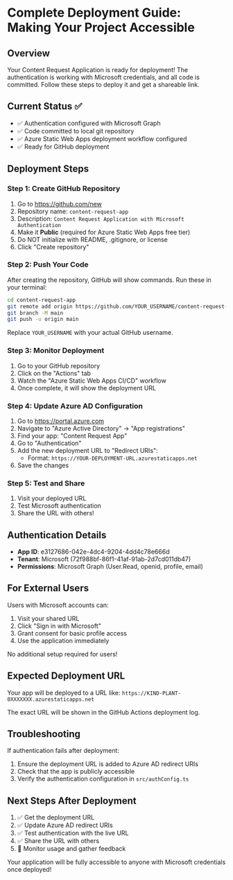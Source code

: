 # Complete Deployment Guide: Making Your Project Accessible

## Overview
Your Content Request Application is ready for deployment! The authentication is working with Microsoft credentials, and all code is committed. Follow these steps to deploy it and get a shareable link.

## Current Status ✅
- ✅ Authentication configured with Microsoft Graph
- ✅ Code committed to local git repository
- ✅ Azure Static Web Apps deployment workflow configured
- ✅ Ready for GitHub deployment

## Deployment Steps

### Step 1: Create GitHub Repository
1. Go to https://github.com/new
2. Repository name: `content-request-app`
3. Description: `Content Request Application with Microsoft Authentication`
4. Make it **Public** (required for Azure Static Web Apps free tier)
5. Do NOT initialize with README, .gitignore, or license
6. Click "Create repository"

### Step 2: Push Your Code
After creating the repository, GitHub will show commands. Run these in your terminal:

```bash
cd content-request-app
git remote add origin https://github.com/YOUR_USERNAME/content-request-app.git
git branch -M main
git push -u origin main
```

Replace `YOUR_USERNAME` with your actual GitHub username.

### Step 3: Monitor Deployment
1. Go to your GitHub repository
2. Click on the "Actions" tab
3. Watch the "Azure Static Web Apps CI/CD" workflow
4. Once complete, it will show the deployment URL

### Step 4: Update Azure AD Configuration
1. Go to https://portal.azure.com
2. Navigate to "Azure Active Directory" → "App registrations"
3. Find your app: "Content Request App"
4. Go to "Authentication"
5. Add the new deployment URL to "Redirect URIs":
   - Format: `https://YOUR-DEPLOYMENT-URL.azurestaticapps.net`
6. Save the changes

### Step 5: Test and Share
1. Visit your deployed URL
2. Test Microsoft authentication
3. Share the URL with others!

## Authentication Details
- **App ID**: e3127686-042e-4dc4-9204-4dd4c78e666d
- **Tenant**: Microsoft (72f988bf-86f1-41af-91ab-2d7cd011db47)
- **Permissions**: Microsoft Graph (User.Read, openid, profile, email)

## For External Users
Users with Microsoft accounts can:
1. Visit your shared URL
2. Click "Sign in with Microsoft"
3. Grant consent for basic profile access
4. Use the application immediately

No additional setup required for users!

## Expected Deployment URL
Your app will be deployed to a URL like:
`https://KIND-PLANT-0XXXXXXX.azurestaticapps.net`

The exact URL will be shown in the GitHub Actions deployment log.

## Troubleshooting
If authentication fails after deployment:
1. Ensure the deployment URL is added to Azure AD redirect URIs
2. Check that the app is publicly accessible
3. Verify the authentication configuration in `src/authConfig.ts`

## Next Steps After Deployment
1. ✅ Get the deployment URL
2. ✅ Update Azure AD redirect URIs
3. ✅ Test authentication with the live URL
4. ✅ Share the URL with others
5. 🔄 Monitor usage and gather feedback

Your application will be fully accessible to anyone with Microsoft credentials once deployed!
